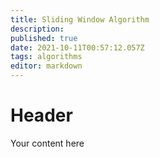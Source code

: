 ```yaml
---
title: Sliding Window Algorithm
description: 
published: true
date: 2021-10-11T00:57:12.057Z
tags: algorithms
editor: markdown
---
```


# Header
Your content here